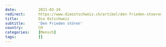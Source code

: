 ```yaml
---
date:          2021-03-24
redirect:      https://www.dieostschweiz.ch/artikel/den-frieden-stoeren-QQP8rA6
title:         Die Ostschweiz
subtitle:      'Den Frieden stören'
country:       CH
categories:    [Mensch]
tags:          []
---
```

